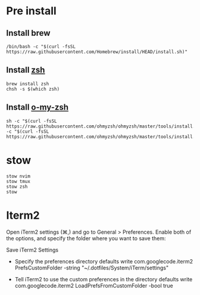 # Pre install
## Install brew

```
/bin/bash -c "$(curl -fsSL https://raw.githubusercontent.com/Homebrew/install/HEAD/install.sh)"
```

## Install [zsh](https://github.com/ohmyzsh/ohmyzsh/wiki/Installing-ZSH#macos)

```
brew install zsh
chsh -s $(which zsh)
```

## Install [o-my-zsh](https://arc.net/l/quote/atxgknrq)

```
sh -c "$(curl -fsSL https://raw.githubusercontent.com/ohmyzsh/ohmyzsh/master/tools/install.sh)"sh -c "$(curl -fsSL https://raw.githubusercontent.com/ohmyzsh/ohmyzsh/master/tools/install.sh)"
```

# stow

```
stow nvim
stow tmux
stow zsh
stow 
```

# Iterm2
Open iTerm2 settings (⌘,) and go to General > Preferences. Enable both of the options, and specify the folder where you want to save them:

Save iTerm2 Settings

- Specify the preferences directory
defaults write com.googlecode.iterm2 PrefsCustomFolder -string "~/.dotfiles/System/iTerm/settings"

- Tell iTerm2 to use the custom preferences in the directory
defaults write com.googlecode.iterm2 LoadPrefsFromCustomFolder -bool true
